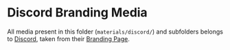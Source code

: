 # Discord Branding Media
All media present in this folder (`materials/discord/`) and subfolders belongs to [Discord](discord.com), taken from their [Branding Page](https://discord.com/branding).
